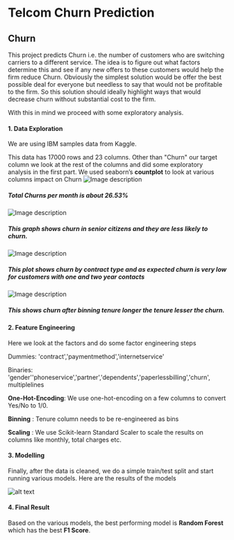 
# Telcom Churn Prediction
 
## Churn

  This project predicts Churn i.e. the number of customers who are switching carriers to a different service.
  The idea is to figure out what factors determine this and see if any new offers to these customers would help the firm
  reduce Churn. Obviously the simplest solution would be offer the best possible deal for everyone but needless to say that 
  would not be profitable to the firm. So this solution should ideally highlight ways that would decrease churn without 
  substantial cost to the firm.

  With this in mind we proceed with some exploratory analysis.
 
#### 1. Data Exploration
 
We are using IBM samples data from Kaggle.

This data has  17000 rows and 23 columns. Other than "Churn" our target column
we look at the rest of the columns and did some exploratory analysis in the first part.
We used seaborn’s **countplot** to look at various columns impact on Churn
![Image description](https://github.com/sailajakarra/Telecom-Churn/blob/master/images/Unknown.png)
##### Total Churns per month is about 26.53%
![Image description](https://github.com/sailajakarra/Telecom-Churn/blob/master/images/Unknown%201.png)
##### This graph shows churn in senior citizens and they are less likely to churn.
![Image description](https://github.com/sailajakarra/Telecom-Churn/blob/master/images/Unknown%203.png)
##### This plot shows churn by contract type and as expected churn is very low for customers with one and two year contacts
![Image description](https://github.com/sailajakarra/Telecom-Churn/blob/master/images/Unknown%204.png)
##### This shows churn after binning tenure longer the tenure lesser the churn.

#### 2. Feature Engineering 
 
Here we look at the factors and do some factor engineering steps

Dummies: 'contract','paymentmethod','internetservice'

Binaries: 'gender''phoneservice','partner','dependents','paperlessbilling','churn', multiplelines


**One-Hot-Encoding**: We use one-hot-encoding on a few columns to convert Yes/No to 1/0.

**Binning**   : Tenure column needs to be re-engineered as bins

**Scaling**   : We use Scikit-learn Standard Scaler to scale the results on columns like monthly, total charges etc.

#### 3. Modelling
           
Finally, after the data is cleaned, we do a simple train/test split and start running various models.
Here are the results of the models
            
![alt text](https://github.com/sailajakarra/projects1-Telecom-Churn/blob/master/images/Screen%20Shot%202020-04-19%20at%209.12.20%20PM.png)
            
            
#### 4. Final Result
Based on the various models, the best performing model is **Random Forest** which has the best **F1 Score**.

